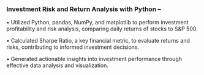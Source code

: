 ### **Investment Risk and Return Analysis with Python –**

•	Utilized Python, pandas, NumPy, and matplotlib to perform investment profitability and risk analysis, comparing daily returns of stocks to S&P 500.

•	Calculated Sharpe Ratio, a key financial metric, to evaluate returns and risks, contributing to informed investment decisions.

•	Generated actionable insights into investment performance through effective data analysis and visualization.


